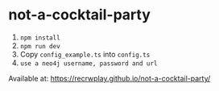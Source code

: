 # not-a-cocktail-party


1. `npm install`
2. `npm run dev`
3. Copy `config_example.ts` into `config.ts`
3. `use a neo4j username, password and url`

Available at: https://recrwplay.github.io/not-a-cocktail-party/
